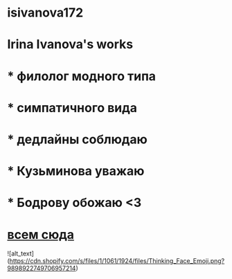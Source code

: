 # isivanova172
# Irina Ivanova's works
# * филолог модного типа
# * симпатичного вида
# * дедлайны соблюдаю
# * Кузьминова уважаю
# * Бодрову обожаю <З
# [всем сюда](https://github.com "это ссылка на гитхаб")
![alt_text] (https://cdn.shopify.com/s/files/1/1061/1924/files/Thinking_Face_Emoji.png?9898922749706957214)
